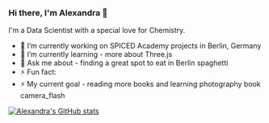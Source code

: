 ### Hi there, I'm Alexandra 🐣


<!--
**ai-aksoyoglu/ai-aksoyoglu** is a ✨ _special_ ✨ repository because its `README.md` (this file) appears on your GitHub profile.

Here are some ideas to get you started:

- 🔭 I’m currently working on ...
- 🌱 I’m currently learning ...
- 👯 I’m looking to collaborate on ...
- 🤔 I’m looking for help with ...
- 💬 Ask me about ...
- 📫 How to reach me: ...
- 😄 Pronouns: ...
- ⚡ Fun fact: ...
-->
I'm a Data Scientist with a special love for Chemistry.
- 🔭 I’m currently working on SPICED Academy projects in Berlin, Germany
- 🌱 I’m currently learning - more about Three.js
- 💬 Ask me about - finding a great spot to eat in Berlin spaghetti
- ⚡ Fun fact:
- ⚡ My current goal - reading more books and learning photography book camera_flash

[![Alexandra's GitHub stats](https://github-readme-stats.vercel.app/api?username=ai-aksoyoglu&count_private=true&show_icons=true&theme=chartreuse-dark)](https://github.com/ai-aksoyoglu/github-readme-stats)
